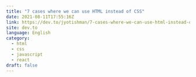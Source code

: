 ```yaml
---
title: "7 cases where we can use HTML instead of CSS"
date: 2021-08-11T17:55:16Z
link: https://dev.to/jyotishman/7-cases-where-we-can-use-html-instead-of-css-238h?utm_medium=RSS&utm_source=news.12bit.vn
site: dev.to
language: English
category:
  - html
  - css
  - javascript
  - react
draft: false
---
```

